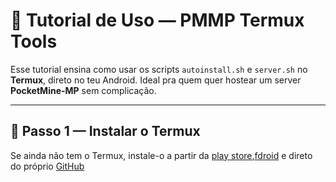 # 📖 Tutorial de Uso — PMMP Termux Tools

Esse tutorial ensina como usar os scripts `autoinstall.sh` e `server.sh` no **Termux**, direto no teu Android. Ideal pra quem quer hostear um server **PocketMine-MP** sem complicação.

---

## 📲 Passo 1 — Instalar o Termux

Se ainda não tem o Termux, instale-o a partir da [play store](https://play.google.com/store/apps/details?id=com.termux),[fdroid](https://f-droid.org/pt_BR/packages/com.termux/) e direto do próprio [GitHub](https://github.com/termux/termux-app/releases)